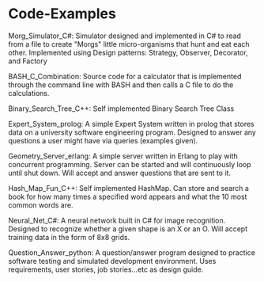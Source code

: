 # Code-Examples
Morg_Simulator_C#: Simulator designed and implemented in C# to read from a file to create "Morgs" little micro-organisms that hunt and eat each other. Implemented using Design patterns: Strategy, Observer, Decorator, and Factory

BASH_C_Combination: Source code for a calculator that is implemented through the command line with BASH and then calls a C file to do the calculations.

Binary_Search_Tree_C++: Self implemented Binary Search Tree Class

Expert_System_prolog: A simple Expert System written in prolog that stores data on a university software engineering program. Designed to answer any questions a user might have via queries (examples given).

Geometry_Server_erlang: A simple server written in Erlang to play with concurrent programming. Server can be started and will continuously loop until shut down. Will accept and answer questions that are sent to it.

Hash_Map_Fun_C++: Self implemented HashMap. Can store and search a book for how many times a specified word appears and what the 10 most common words are.

Neural_Net_C#: A neural network built in C# for image recognition. Designed to recognize whether a given shape is an X or an O. Will accept training data in the form of 8x8 grids.

Question_Answer_python: A question/answer program designed to practice software testing and simulated development environment. Uses requirements, user stories, job stories...etc as design guide.

